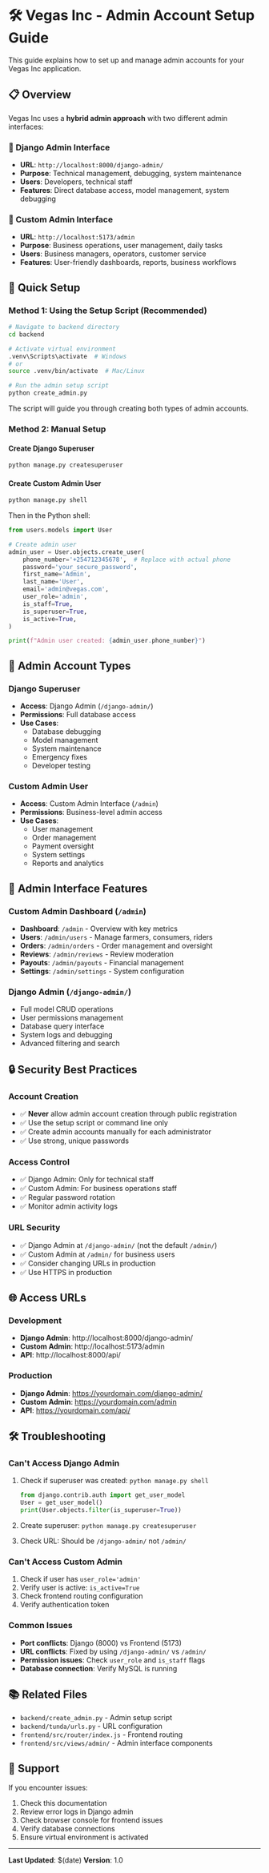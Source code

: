 # 🛠️ Vegas Inc - Admin Account Setup Guide

This guide explains how to set up and manage admin accounts for your Vegas Inc application.

## 📋 Overview

Vegas Inc uses a **hybrid admin approach** with two different admin interfaces:

### 🔧 Django Admin Interface
- **URL**: `http://localhost:8000/django-admin/`
- **Purpose**: Technical management, debugging, system maintenance
- **Users**: Developers, technical staff
- **Features**: Direct database access, model management, system debugging

### 🎯 Custom Admin Interface  
- **URL**: `http://localhost:5173/admin`
- **Purpose**: Business operations, user management, daily tasks
- **Users**: Business managers, operators, customer service
- **Features**: User-friendly dashboards, reports, business workflows

## 🚀 Quick Setup

### Method 1: Using the Setup Script (Recommended)

```bash
# Navigate to backend directory
cd backend

# Activate virtual environment
.venv\Scripts\activate  # Windows
# or
source .venv/bin/activate  # Mac/Linux

# Run the admin setup script
python create_admin.py
```

The script will guide you through creating both types of admin accounts.

### Method 2: Manual Setup

#### Create Django Superuser
```bash
python manage.py createsuperuser
```

#### Create Custom Admin User
```bash
python manage.py shell
```

Then in the Python shell:
```python
from users.models import User

# Create admin user
admin_user = User.objects.create_user(
    phone_number='+254712345678',  # Replace with actual phone
    password='your_secure_password',
    first_name='Admin',
    last_name='User',
    email='admin@vegas.com',
    user_role='admin',
    is_staff=True,
    is_superuser=True,
    is_active=True,
)

print(f"Admin user created: {admin_user.phone_number}")
```

## 🔐 Admin Account Types

### Django Superuser
- **Access**: Django Admin (`/django-admin/`)
- **Permissions**: Full database access
- **Use Cases**:
  - Database debugging
  - Model management
  - System maintenance
  - Emergency fixes
  - Developer testing

### Custom Admin User
- **Access**: Custom Admin Interface (`/admin`)
- **Permissions**: Business-level admin access
- **Use Cases**:
  - User management
  - Order management
  - Payment oversight
  - System settings
  - Reports and analytics

## 🎯 Admin Interface Features

### Custom Admin Dashboard (`/admin`)
- **Dashboard**: `/admin` - Overview with key metrics
- **Users**: `/admin/users` - Manage farmers, consumers, riders
- **Orders**: `/admin/orders` - Order management and oversight
- **Reviews**: `/admin/reviews` - Review moderation
- **Payouts**: `/admin/payouts` - Financial management
- **Settings**: `/admin/settings` - System configuration

### Django Admin (`/django-admin/`)
- Full model CRUD operations
- User permissions management
- Database query interface
- System logs and debugging
- Advanced filtering and search

## 🔒 Security Best Practices

### Account Creation
- ✅ **Never** allow admin account creation through public registration
- ✅ Use the setup script or command line only
- ✅ Create admin accounts manually for each administrator
- ✅ Use strong, unique passwords

### Access Control
- ✅ Django Admin: Only for technical staff
- ✅ Custom Admin: For business operations staff
- ✅ Regular password rotation
- ✅ Monitor admin activity logs

### URL Security
- ✅ Django Admin at `/django-admin/` (not the default `/admin/`)
- ✅ Custom Admin at `/admin/` for business users
- ✅ Consider changing URLs in production
- ✅ Use HTTPS in production

## 🌐 Access URLs

### Development
- **Django Admin**: http://localhost:8000/django-admin/
- **Custom Admin**: http://localhost:5173/admin
- **API**: http://localhost:8000/api/

### Production
- **Django Admin**: https://yourdomain.com/django-admin/
- **Custom Admin**: https://yourdomain.com/admin
- **API**: https://yourdomain.com/api/

## 🛠️ Troubleshooting

### Can't Access Django Admin
1. Check if superuser was created: `python manage.py shell`
   ```python
   from django.contrib.auth import get_user_model
   User = get_user_model()
   print(User.objects.filter(is_superuser=True))
   ```

2. Create superuser: `python manage.py createsuperuser`

3. Check URL: Should be `/django-admin/` not `/admin/`

### Can't Access Custom Admin
1. Check if user has `user_role='admin'`
2. Verify user is active: `is_active=True`
3. Check frontend routing configuration
4. Verify authentication token

### Common Issues
- **Port conflicts**: Django (8000) vs Frontend (5173)
- **URL conflicts**: Fixed by using `/django-admin/` vs `/admin/`
- **Permission issues**: Check `user_role` and `is_staff` flags
- **Database connection**: Verify MySQL is running

## 📚 Related Files

- `backend/create_admin.py` - Admin setup script
- `backend/tunda/urls.py` - URL configuration
- `frontend/src/router/index.js` - Frontend routing
- `frontend/src/views/admin/` - Admin interface components

## 🤝 Support

If you encounter issues:
1. Check this documentation
2. Review error logs in Django admin
3. Check browser console for frontend issues
4. Verify database connections
5. Ensure virtual environment is activated

---

**Last Updated**: $(date)
**Version**: 1.0 
